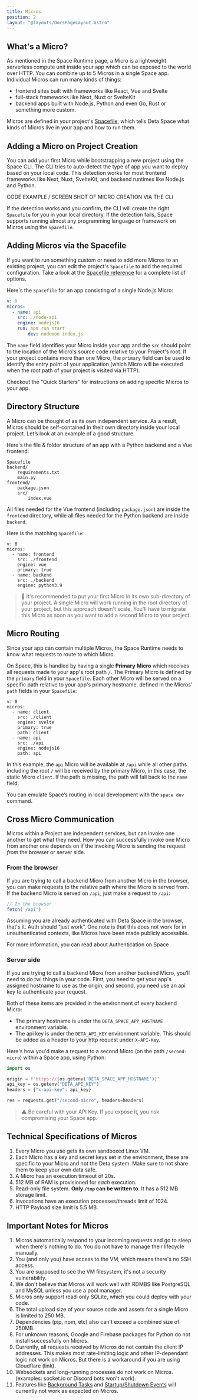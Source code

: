 ```yaml
---
title: Micros
position: 2
layout: "@layouts/DocsPageLayout.astro"
---
```


## What's a Micro?

As mentioned in the Space Runtime page, a Micro is a lightweight serverless compute unit inside your app which can be exposed to the world over HTTP. You can combine up to 5 Micros in a single Space app. Individual Micros can run many kinds of things:

- frontend sites built with frameworks like React, Vue and Svelte
- full-stack frameworks like Next, Nuxt or SvelteKit
- backend apps built with Node.js, Python and even Go, Rust or something more custom.

Micros are defined in your project's [Spacefile](https://www.notion.so/docs/en/reference/spacefile), which tells Deta Space what kinds of Micros live in your app and how to run them.

## Adding a Micro on Project Creation

You can add your first Micro while bootstrapping a new project using the Space CLI. The CLI tries to auto-detect the type of app you want to deploy based on your local code. This detection works for most frontend frameworks like Next, Nuxt, SvelteKit, and backend runtimes like Node.js and Python.

CODE EXAMPLE / SCREEN SHOT OF MICRO CREATION VIA THE CLI

If the detection works and you confirm, the CLI will create the right `Spacefile` for you in your local directory. If the detection fails, Space supports running almost any programming language or framework on Micros using the `Spacefile`.

## Adding Micros via the Spacefile

If you want to run something custom or need to add more Micros to an existing project, you can edit the project's `Spacefile` to add the required configuration. Take a look at the [Spacefile reference](https://www.notion.so/docs/en/reference/spacefile) for a complete list of options.

Here's the `Spacefile` for an app consisting of a single Node.js Micro:

```yaml
v: 0
micros:
  - name: api
    src: ./node-api
    engine: nodejs16
    run: npm run start
		dev: nodemon index.js
```

The `name` field identifies your Micro inside your app and the `src` should point to the location of the Micro's source code relative to your Project's root. If your project contains more than one Micro, the `primary` field can be used to identify the entry point of your application (which Micro will be executed when the root path of your project is visited via HTTP).

Checkout the “Quick Starters” for instructions on adding specific Micros to your app.

## Directory Structure

A Micro can be thought of as its own independent service. As a result, Micros should be self-contained in their own directory inside your local project.  Let’s look at an example of a good structure.

Here's the file & folder structure of an app with a Python backend and a Vue frontend:

```
Spacefile
backend/
    requirements.txt
    main.py
frontend/
    package.json
    src/
        index.vue
```

All files needed for the Vue frontend (including `package.json`) are inside the `frontend` directory, while all files needed for the Python backend are inside `backend`.

Here is the matching `Spacefile`:

```
v: 0
micros:
  - name: frontend
    src: ./frontend
    engine: vue
    primary: true
  - name: backend
    src: ./backend
    engine: python3.9

```

> 🔑 It's recommended to put your first Micro in its own sub-directory of your project. A single Micro will work running in the root directory of your project, but this approach doesn't scale. You'll have to migrate this Micro as soon as you want to add a second Micro to your project.
>

## Micro Routing

Since your app can contain multiple Micros, the Space Runtime needs to know what requests to route to which Micro.

On Space, this is handled by having a single **Primary** **Micro** which receives all requests made to your app's root path `/`. The Primary Micro is defined by the `primary` field in your `Spacefile`. Each other Micro will be served on a specific path relative to your app's primary hostname, defined in the Micros’ `path` fields in your `Spacefile`:

```
v: 0
micros:
  - name: client
    src: ./client
    engine: svelte
    primary: true
    path: client
  - name: api
    src: ./api
    engine: nodejs16
    path: api

```

In this example, the `api` Micro will be available at `/api` while all other paths including the root `/` will be received by the primary Micro, in this case, the static Micro `client`. If the path is missing, the path will fall back to the `name` field.

You can emulate Space’s routing in local development with the `space dev` command.

## Cross Micro Communication

Micros within a Project are independent services, but can invoke one another to get what they need. How you can successfully invoke one Micro from another one depends on if the invoking Micro is sending the request *from* the browser or server side.

### From the browser

If you are trying to call a backend Micro from another Micro in the browser, you can make requests to the relative path where the Micro is served from. If the backend Micro is served on `/api`, just make a request to `/api`:

```jsx
// In the browser
fetch('/api')
```

Assuming you are already authenticated with Deta Space in the browser, that's it. Auth should “just work”.  One note is that this does not work for in unauthenticated contexts, like Micros have been made publicly accessible.

For more information, you can read about Authentication on Space

### Server side

If you are trying to call a backend Micro from another backend Micro, you’ll need to do twi things in your code. First, you need to get your app's assigned hostname to use as the origin, and second, you need use an api key to authenticate your request.

Both of these items are provided in the environment of every backend Micro:

- The primary hostname is under the `DETA_SPACE_APP_HOSTNAME` environment variable.
- The api key is under the `DETA_API_KEY` environment variable. This should be added as a header to your http request under `X-API-Key`.

Here's how you'd make a request to a second Micro (on the path `/second-micro`) within a Space app, using Python:

```python
import os

origin = f"https://{os.getenv('DETA_SPACE_APP_HOSTNAME')}"
api_key = os.getenv("DETA_API_KEY")
headers = {"x-api-key": api_key}

res = requests.get("/second-micro", headers=headers)

```

> ⚠️ Be careful with your API Key. If you expose it, you risk compromising your Space app.
>

## Technical Specifications of Micros

1. Every Micro you use gets its own sandboxed Linux VM.
2. Each Micro has a key and secret keys set in the environment, these are specific to your Micro and not the Deta system. Make sure to not share them to keep your own data safe.
3. A Micro has an execution timeout of 20s.
4. 512 MB of RAM is provisioned for *each* execution.
5. Read-only file system. **Only `/tmp` can be written to**. It has a 512 MB storage limit.
6. Invocations have an execution processes/threads limit of 1024.
7. HTTP Payload size limit is 5.5 MB.

## Important Notes for Micros

1. Micros automatically respond to your incoming requests and go to sleep when there's nothing to do. You do not have to manage their lifecycle manually.
2. You (and only you) have access to the VM, which means there's no SSH access.
3. You are supposed to see the VM filesystem, it's not a security vulnerability.
4. We don't believe that Micros will work well with RDMBS like PostgreSQL and MySQL unless you use a pool manager.
5. Micros only support read-only SQLite, which you could deploy with your code.
6. The total upload size of your source code and assets for a single Micro is limited to 250 MB.
7. Dependencies (pip, npm, etc) also can't exceed a combined size of 250MB.
8. For unknown reasons, Google and Firebase packages for Python do not install successfully on Micros.
9. Currently, all requests received by Micros do not contain the client IP addresses. This makes most rate-limiting logic and other IP-dependant logic not work on Micros. But there is a workaround if you are using Cloudflare (link).
10. Websockets and long-running processes do not work on Micros. (examples: socket.io or Discord bots won't work).
11. Features like [Background Tasks](https://www.starlette.io/background/) and [Startup/Shutdown Events](https://www.starlette.io/events/) will currently not work as expected on Micros.